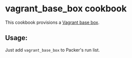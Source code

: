 # vagrant_base_box cookbook

This cookbook provisions a [Vagrant base box](http://docs.vagrantup.com/v2/boxes/base.html).

## Usage:

Just add `vagrant_base_box` to Packer's run list.

